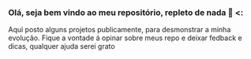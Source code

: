 ### Olá, seja bem vindo ao meu repositório, repleto de nada 👋 <:


Aqui posto alguns projetos publicamente, para desmonstrar a minha evolução.
Fique a vontade á opinar sobre meus repo e deixar fedback e dicas, qualquer ajuda serei grato 

<!--
**Kachi1001/Kachi1001** is a ✨ _special_ ✨ repository because its `README.md` (this file) appears on your GitHub profile.

Here are some ideas to get you started:

- 🔭 I’m currently working on ...
- 🌱 I’m currently learning ...
- 👯 I’m looking to collaborate on ...
- 🤔 I’m looking for help with ...
- 💬 Ask me about ...
- 📫 How to reach me: ...
- 😄 Pronouns: ...
- ⚡ Fun fact: ...
-->
